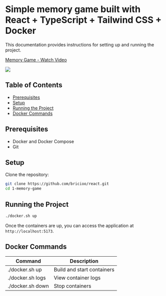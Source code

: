 # Simple memory game built with React + TypeScript + Tailwind CSS + Docker

This documentation provides instructions for setting up and running the project.

<div>
  <a href="https://www.loom.com/share/f6f76bfd70e64538b2c7e88437dd49bb">
    <p>Memory Game - Watch Video</p>
  </a>
  <a href="https://www.loom.com/share/f6f76bfd70e64538b2c7e88437dd49bb">
    <img
      style="max-width: 300px"
      src="https://cdn.loom.com/sessions/thumbnails/f6f76bfd70e64538b2c7e88437dd49bb-d34f71239a7c760a-full-play.gif"
    />
  </a>
</div>

## Table of Contents

- [Prerequisites](#prerequisites)
- [Setup](#setup)
- [Running the Project](#running-the-project)
- [Docker Commands](#docker-commands)

## Prerequisites

- Docker and Docker Compose
- Git

## Setup

Clone the repository:

```bash
git clone https://github.com/bricioo/react.git
cd 1-memory-game
```

## Running the Project

```bash
./docker.sh up
```

Once the containers are up, you can access the application at `http://localhost:5173`.

## Docker Commands

| Command          | Description                |
| ---------------- | -------------------------- |
| ./docker.sh up   | Build and start containers |
| ./docker.sh logs | View container logs        |
| ./docker.sh down | Stop containers            |

